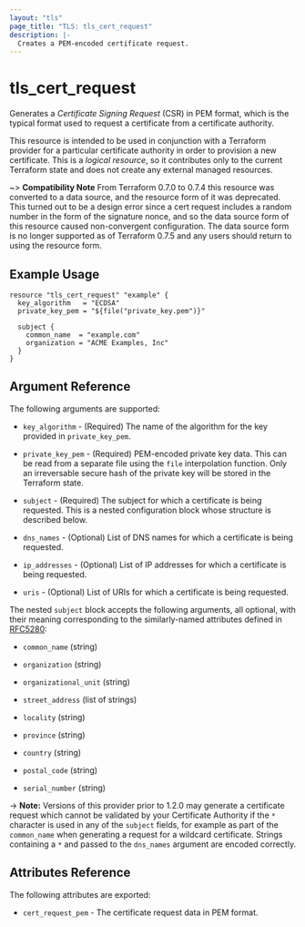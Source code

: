 ```yaml
---
layout: "tls"
page_title: "TLS: tls_cert_request"
description: |-
  Creates a PEM-encoded certificate request.
---
```


# tls\_cert\_request

Generates a *Certificate Signing Request* (CSR) in PEM format, which is the
typical format used to request a certificate from a certificate authority.

This resource is intended to be used in conjunction with a Terraform provider
for a particular certificate authority in order to provision a new certificate.
This is a *logical resource*, so it contributes only to the current Terraform
state and does not create any external managed resources.

~> **Compatibility Note** From Terraform 0.7.0 to 0.7.4 this resource was
converted to a data source, and the resource form of it was deprecated. This
turned out to be a design error since a cert request includes a random number
in the form of the signature nonce, and so the data source form of this
resource caused non-convergent configuration. The data source form is no longer
supported as of Terraform 0.7.5 and any users should return to using the
resource form.

## Example Usage

```hcl
resource "tls_cert_request" "example" {
  key_algorithm   = "ECDSA"
  private_key_pem = "${file("private_key.pem")}"

  subject {
    common_name  = "example.com"
    organization = "ACME Examples, Inc"
  }
}
```

## Argument Reference

The following arguments are supported:

* `key_algorithm` - (Required) The name of the algorithm for the key provided
in `private_key_pem`.

* `private_key_pem` - (Required) PEM-encoded private key data. This can be
read from a separate file using the ``file`` interpolation function. Only
an irreversable secure hash of the private key will be stored in the Terraform
state.

* `subject` - (Required) The subject for which a certificate is being requested. This is
a nested configuration block whose structure is described below.

* `dns_names` - (Optional) List of DNS names for which a certificate is being requested.

* `ip_addresses` - (Optional) List of IP addresses for which a certificate is being requested.

* `uris` - (Optional) List of URIs for which a certificate is being requested.

The nested `subject` block accepts the following arguments, all optional, with their meaning
corresponding to the similarly-named attributes defined in
[RFC5280](https://tools.ietf.org/html/rfc5280#section-4.1.2.4):

* `common_name` (string)

* `organization` (string)

* `organizational_unit` (string)

* `street_address` (list of strings)

* `locality` (string)

* `province` (string)

* `country` (string)

* `postal_code` (string)

* `serial_number` (string)

-> **Note:** Versions of this provider prior to 1.2.0 may generate a
certificate request which cannot be validated by your Certificate Authority if
the `*` character is used in any of the `subject` fields, for example as part
of the `common_name` when generating a request for a wildcard certificate.
Strings containing a `*` and passed to the `dns_names` argument are encoded
correctly.

## Attributes Reference

The following attributes are exported:

* `cert_request_pem` - The certificate request data in PEM format.
